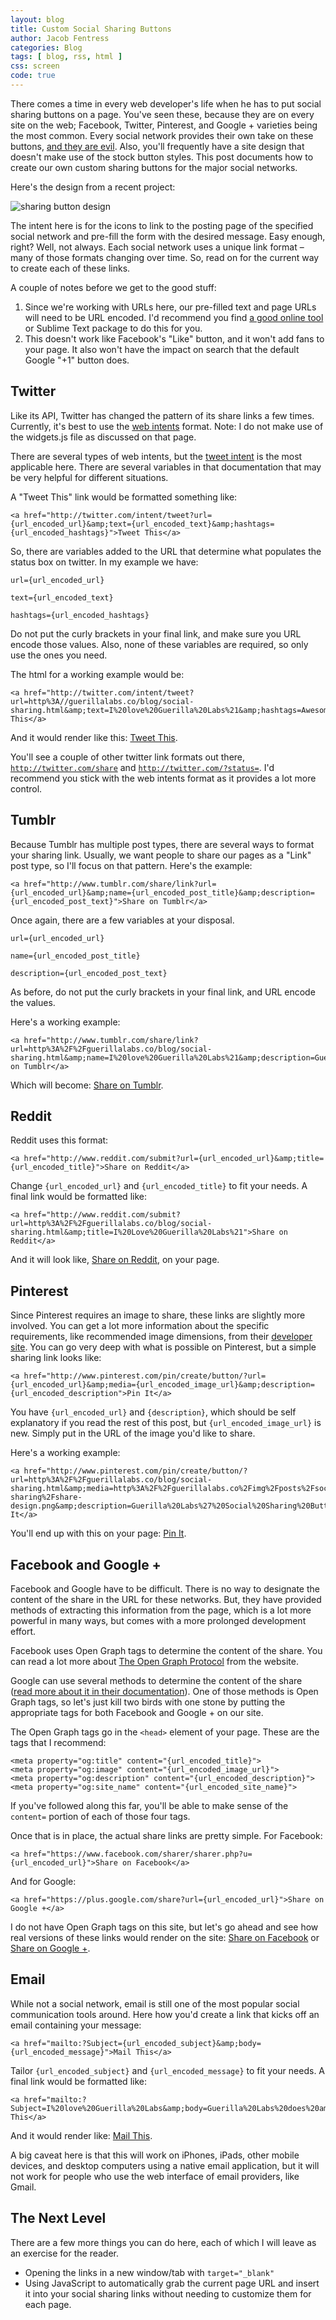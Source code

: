 ```yaml
---
layout: blog
title: Custom Social Sharing Buttons
author: Jacob Fentress
categories: Blog
tags: [ blog, rss, html ]
css: screen
code: true
---
```


There comes a time in every web developer's life when he has to put social sharing buttons on a page. You've seen these, because they are on every site on the web; Facebook, Twitter, Pinterest, and Google + varieties being the most common. Every social network provides their own take on these buttons, [and they are evil](http://zurb.com/article/883/small-painful-buttons-why-social-media-bu). Also, you'll frequently have a site design that doesn't make use of the stock button styles. This post documents how to create our own custom sharing buttons for the major social networks.

Here's the design from a recent project:

<img src="/img/posts/social-sharing/share-design.png" alt="sharing button design">

The intent here is for the icons to link to the posting page of the specified social network and pre-fill the form with the desired message. Easy enough, right? Well, not always. Each social network uses a unique link format – many of those formats changing over time. So, read on for the current way to create each of these links.

A couple of notes before we get to the good stuff:

1. Since we're working with URLs here, our pre-filled text and page URLs will need to be URL encoded. I'd recommend you find [a good online tool](http://meyerweb.com/eric/tools/dencoder/) or Sublime Text package to do this for you.
2. This doesn't work like Facebook's "Like" button, and it won't add fans to your page. It also won't have the impact on search that the default Google "+1" button does.

## Twitter

Like its API, Twitter has changed the pattern of its share links a few times. Currently, it's best to use the [web intents](https://dev.twitter.com/docs/intents) format. Note: I do not make use of the widgets.js file as discussed on that page.

There are several types of web intents, but the [tweet intent](https://dev.twitter.com/docs/intents#tweet-intent) is the most applicable here. There are several variables in that documentation that may be very helpful for different situations.

A "Tweet This" link would be formatted something like:

<pre><code class="language-markup">&lt;a href=&quot;http://twitter.com/intent/tweet?url={url_encoded_url}&amp;amp;text={url_encoded_text}&amp;amp;hashtags={url_encoded_hashtags}&quot;&gt;Tweet This&lt;/a&gt;</code></pre>

So, there are variables added to the URL that determine what populates the status box on twitter. In my example we have:

<pre><code class="language-markup">url={url_encoded_url}</code></pre>

<pre><code class="language-markup">text={url_encoded_text}</code></pre>

<pre><code class="language-markup">hashtags={url_encoded_hashtags}</code></pre>

Do not put the curly brackets in your final link, and make sure you URL encode those values. Also, none of these variables are required, so only use the ones you need.

The html for a working example would be:

<pre><code class="language-markup">&lt;a href=&quot;http://twitter.com/intent/tweet?url=http%3A//guerillalabs.co/blog/social-sharing.html&amp;amp;text=I%20love%20Guerilla%20Labs%21&amp;amp;hashtags=AwesomeWebDesign&quot;&gt;Tweet This&lt;/a&gt;</code></pre>


And it would render like this: <a href="http://twitter.com/intent/tweet?url=http%3A//guerillalabs.co/blog/social-sharing.html&amp;text=I%20love%20Guerilla%20Labs%21&amp;hashtags=AwesomeWebDesign">Tweet This</a>.

You'll see a couple of other twitter link formats out there, <code class="language-markup">http://twitter.com/share</code> and <code class="language-markup">http://twitter.com/?status=</code>. I'd recommend you stick with the web intents format as it provides a lot more control.

## Tumblr

Because Tumblr has multiple post types, there are several ways to format your sharing link. Usually, we want people to share our pages as a "Link" post type, so I'll focus on that pattern. Here's the example:

<pre><code class="language-markup">&lt;a href=&quot;http://www.tumblr.com/share/link?url={url_encoded_url}&amp;amp;name={url_encoded_post_title}&amp;amp;description={url_encoded_post_text}&quot;&gt;Share on Tumblr&lt;/a&gt;</code></pre>

Once again, there are a few variables at your disposal.

<pre><code class="language-markup">url={url_encoded_url}</code></pre>

<pre><code class="language-markup">name={url_encoded_post_title}</code></pre>

<pre><code class="language-markup">description={url_encoded_post_text}</code></pre>

As before, do not put the curly brackets in your final link, and URL encode the values.

Here's a working example:

<pre><code class="language-markup">&lt;a href=&quot;http://www.tumblr.com/share/link?url=http%3A%2F%2Fguerillalabs.co/blog/social-sharing.html&amp;amp;name=I%20love%20Guerilla%20Labs%21&amp;amp;description=Guerilla%20Labs%20does%20amazing%20work%20and%20you%20should%20check%20them%20out.&quot;&gt;Share on Tumblr&lt;/a&gt;</code></pre>

Which will become: <a href="http://www.tumblr.com/share/link?url=http%3A%2F%2Fguerillalabs.co/blog/social-sharing.html&amp;name=I%20love%20Guerilla%20Labs%21&amp;description=Guerilla%20Labs%20does%20amazing%20work%20and%20you%20should%20check%20them%20out.">Share on Tumblr</a>.

## Reddit

Reddit uses this format:

<pre><code class="language-markup">&lt;a href=&quot;http://www.reddit.com/submit?url={url_encoded_url}&amp;amp;title={url_encoded_title}&quot;&gt;Share on Reddit&lt;/a&gt;</code></pre>

Change <code class="language-markup">{url_encoded_url}</code> and <code class="language-markup">{url_encoded_title}</code> to fit your needs. A final link would be formatted like:

<pre><code class="language-markup">&lt;a href=&quot;http://www.reddit.com/submit?url=http%3A%2F%2Fguerillalabs.co/blog/social-sharing.html&amp;amp;title=I%20Love%20Guerilla%20Labs%21&quot;&gt;Share on Reddit&lt;/a&gt;</code></pre>

And it will look like, <a href="http://www.reddit.com/submit?url=http%3A%2F%2Fguerillalabs.co/blog/social-sharing.html&amp;title=I%20Love%20Guerilla%20Labs%21">Share on Reddit</a>, on your page.

## Pinterest

Since Pinterest requires an image to share, these links are slightly more involved.  You can get a lot more information about the specific requirements, like recommended image dimensions, from their [developer site](http://developers.pinterest.com/pin_it/). You can go very deep with what is possible on Pinterest, but a simple sharing link looks like:

<pre><code class="language-markup">&lt;a href=&quot;http://www.pinterest.com/pin/create/button/?url={url_encoded_url}&amp;amp;media={url_encoded_image_url}&amp;amp;description={url_encoded_description&quot;&gt;Pin It&lt;/a&gt;</code></pre>

You have <code class="language-markup">{url_encoded_url}</code> and <code class="language-markup">{description}</code>, which should be self explanatory if you read the rest of this post, but <code class="language-markup">{url_encoded_image_url}</code> is new. Simply put in the URL of the image you'd like to share.

Here's a working example:

<pre><code class="language-markup">&lt;a href=&quot;http://www.pinterest.com/pin/create/button/?url=http%3A%2F%2Fguerillalabs.co/blog/social-sharing.html&amp;amp;media=http%3A%2F%2Fguerillalabs.co%2Fimg%2Fposts%2Fsocial-sharing%2Fshare-design.png&amp;amp;description=Guerilla%20Labs%27%20Social%20Sharing%20Buttons&quot;&gt;Pin It&lt;/a&gt;</code></pre>

You'll end up with this on your page: <a href="http://www.pinterest.com/pin/create/button/?url=http%3A%2F%2Fguerillalabs.co/blog/social-sharing.html&amp;media=http%3A%2F%2Fguerillalabs.co%2Fimg%2Fposts%2Fsocial-sharing%2Fshare-design.png&amp;description=Guerilla%20Labs%27%20Social%20Sharing%20Buttons">Pin It</a>.


## Facebook and Google +

Facebook and Google have to be difficult. There is no way to designate the content of the share in the URL for these networks. But, they have provided methods of extracting this information from the page, which is a lot more powerful in many ways, but comes with a more prolonged development effort.

Facebook uses Open Graph tags to determine the content of the share. You can read a lot more about [The Open Graph Protocol](http://ogp.me) from the website.

Google can use several methods to determine the content of the share ([read more about it in their documentation](https://developers.google.com/+/web/snippet/)). One of those methods is Open Graph tags, so let's just kill two birds with one stone by putting the appropriate tags for both Facebook and Google + on our site.

The Open Graph tags go in the <code class="language-markup">&lt;head&gt;</code> element of your page. These are the tags that I recommend:

<pre><code class="language-markup">&lt;meta property=&quot;og:title&quot; content=&quot;{url_encoded_title}&quot;&gt;
&lt;meta property=&quot;og:image&quot; content=&quot;{url_encoded_image_url}&quot;&gt;
&lt;meta property=&quot;og:description&quot; content=&quot;{url_encoded_description}&quot;&gt;
&lt;meta property=&quot;og:site_name&quot; content=&quot;{url_encoded_site_name}&quot;&gt;</code></pre>

If you've followed along this far, you'll be able to make sense of the <code class="language-markup">content=</code> portion of each of those four tags.

Once that is in place, the actual share links are pretty simple. For Facebook:

<pre><code class="language-markup">&lt;a href=&quot;https://www.facebook.com/sharer/sharer.php?u={url_encoded_url}&quot;&gt;Share on Facebook&lt;/a&gt;</code></pre>

And for Google:

<pre><code class="language-markup">&lt;a href=&quot;https://plus.google.com/share?url={url_encoded_url}&quot;&gt;Share on Google +&lt;/a&gt;</code></pre>

I do not have Open Graph tags on this site, but let's go ahead and see how real versions of these links would render on the site: <a href="https://www.facebook.com/sharer/sharer.php?u=http%3A%2F%2Fguerillalabs.co/blog/social-sharing.html">Share on Facebook</a> or  <a href="https://plus.google.com/share?url=http%3A%2F%2Fguerillalabs.co/blog/social-sharing.html">Share on Google +</a>.

## Email

While not a social network, email is still one of the most popular social communication tools around. Here how you'd create a link that kicks off an email containing your message:

<pre><code class="language-markup">&lt;a href=&quot;mailto:?Subject={url_encoded_subject}&amp;amp;body={url_encoded_message}&quot;&gt;Mail This&lt;/a&gt;</code></pre>

Tailor <code class="language-markup">{url_encoded_subject}</code> and <code class="language-markup">{url_encoded_message}</code> to fit your needs. A final link would be formatted like:

<pre><code class="language-markup">&lt;a href=&quot;mailto:?Subject=I%20love%20Guerilla%20Labs&amp;amp;body=Guerilla%20Labs%20does%20amazing%20work%21%20You%20should%20check%20them%20out.%20http%3A%2F%2Fguerillalabs.co&quot;&gt;Mail This&lt;/a&gt;</code></pre>

And it would render like: <a href="mailto:?Subject=I%20love%20Guerilla%20Labs&amp;body=Guerilla%20Labs%20does%20amazing%20work%21%20You%20should%20check%20them%20out%20at%20http%3A%2F%2Fguerillalabs.co">Mail This</a>.

A big caveat here is that this will work on iPhones, iPads, other mobile devices, and desktop computers using a native email application, but it will not work for people who use the web interface of email providers, like Gmail.

## The Next Level

There are a few more things you can do here, each of which I will leave as an exercise for the reader.

- Opening the links in a new window/tab with <code class="language-markup">target="_blank"</code>
- Using JavaScript to automatically grab the current page URL and insert it into your social sharing links without needing to customize them for each page.